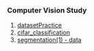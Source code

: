 ﻿### Computer Vision Study

1. [datasetPractice](https://tomivvon.tistory.com/63)
2. [cifar_classification](https://velog.io/@juhyunhan/cifar-classification-resnet)
3. [segmentation(1) - data ](https://velog.io/@juhyunhan/segmentation1-data)
